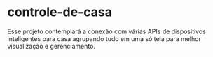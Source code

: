 # controle-de-casa

Esse projeto contemplará a conexão com várias APIs de dispositivos inteligentes para casa agrupando tudo em uma só tela para melhor visualização e gerenciamento.
